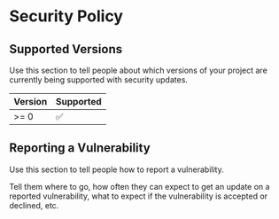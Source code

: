 # Security Policy

## Supported Versions

Use this section to tell people about which versions of your project are
currently being supported with security updates.

| Version | Supported          |
| ------- | ------------------ |
| >= 0  | :white_check_mark: |

## Reporting a Vulnerability

Use this section to tell people how to report a vulnerability.

Tell them where to go, how often they can expect to get an update on a
reported vulnerability, what to expect if the vulnerability is accepted or
declined, etc.

